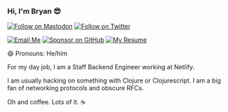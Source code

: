 ### Hi, I'm Bryan 😎

[![Follow on Mastodon](https://img.shields.io/badge/Follow-Mastodon-5A47DC.svg)](https://hachyderm.io/@bryanmikaelian)
[![Follow on Twitter](https://img.shields.io/badge/Follow-Twitter-1DA1F2.svg)](https://twitter.com/bryanmikaelian)

[![Email Me](https://img.shields.io/badge/Email-bryan.mikaelian@gmail.com-007735.svg)](mailto:bryan.mikaelian@gmail.com)
[![Sponsor on GitHub](https://img.shields.io/badge/Sponsor-GitHub-6cc644.svg)](https://github.com/sponsors/bryanmikaelian)
[![My Resume](https://img.shields.io/badge/resume.bryanmikaelian.com-blue)](https://resume.bryanmikaelian.com)

😄 Pronouns: He/him

For my day job, I am a Staff Backend Engineer working at Netlify.

I am usually hacking on something with Clojure or Clojurescript. I am a big fan of networking protocols and obscure RFCs.

Oh and coffee. Lots of it. ☕

